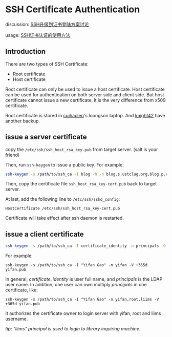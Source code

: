 # SSH Certificate Authentication

discussion:  [SSH升级到证书登陆方案讨论](https://groups.google.com/d/topic/lug-internal/K7bDLKTGHXw/discussion)

usage: [SSH证书认证的使用方法](https://groups.google.com/d/topic/lug-internal/2iQQ30qhbQ8/discussion)

## Introduction

There are two types of SSH Certificate:

* Root certificate
* Host certificate

Root certificate can only be used to issue a host certificate. Host certificate can be used for authentication on both server side and client side. But host certificate cannot issue a new certificate, it is the very difference from x509 certificate.

Root certificate is stored in [cuihaoleo](https://github.com/cuihaoleo)'s loongson laptop. And [knight42](https://github.com/knight42) have another backup.

## issue a server certificate

copy the `/etc/ssh/ssh_host_rsa_key.pub` from target server. (salt is your friend)

Then, run `ssh-keygen` to issue a public key. For example:

```sh
ssh-keygen -s /path/to/ssh_ca -I blog -h -n blog.s.ustclug.org,blog.p.ustclug.org,10.254.0.15,202.141.176.98,202.141.160.98 ssh_host_rsa_key.pub
```

Then, copy the certificate file `ssh_host_rsa_key-cert.pub` back to target server.

At last, add the following line to `/etc/ssh/sshd_config`:

```con
HostCertificate /etc/ssh/ssh_host_rsa_key-cert.pub
```

Certificate will take effect after ssh daemon is restarted.

## issue a client certificate

```sh
ssh-keygen -s /path/to/ssh_ca -I certificate_identity -n principals -O option -V validity_interval public_key_file
```

For example:

```
ssh-keygen -s /path/to/ssh_ca -I "Yifan Gao" -n yifan -V +365d yifan.pub
```

In general,  *certificate_identity* is user full name, and *principals* is the LDAP user name. In addition, one user can own multiply *principals* in one certificate, like:

```
ssh-keygen -s /path/to/ssh_ca -I "Yifan Gao" -n yifan,root,liims -V +365d yifan.pub
```

It authorizes the certificate owner to login server with yifan, root and liims username.

*tip: "liims" principal is used to login to library inquiring machine.*

